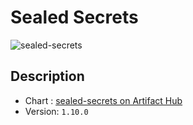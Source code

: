 # Sealed Secrets


![sealed-secrets](../../img/sealed-secrets.png)

## Description

* Chart : [sealed-secrets on Artifact Hub](https://artifacthub.io/packages/helm/helm-stable/sealed-secrets)
* Version: `1.10.0`
